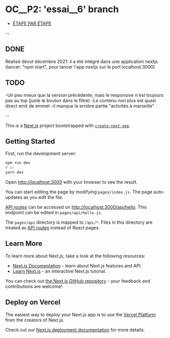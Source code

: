 # OC__P2: 'essai__6' branch


- [ÉTAPE PAR ÉTAPE](https://s3.eu-west-1.amazonaws.com/course.oc-static.com/projects/Front-End+V2/P2+HTML+%26+CSS/DW+P2+V2+Etapes+cles.pdf)

--

## DONE
Réalisé dévut décembre 2021: il a été intégré dans une application nextjs (lancer: "npm start", pour lancer l'app nextjs sur le port localhost:3000)
## TODO
-Un peu mieux que la version précédente, mais le responsive n'est toujours pas au top (juste le bouton dans le filtre)
-Le contenu non plus est quasi direct emit de emmet
-il manque la ernière partie "activités à marseille"





--




This is a [Next.js](https://nextjs.org/) project bootstrapped with [`create-next-app`](https://github.com/vercel/next.js/tree/canary/packages/create-next-app).

## Getting Started

First, run the development server:

```bash
npm run dev
# or
yarn dev
```

Open [http://localhost:3000](http://localhost:3000) with your browser to see the result.

You can start editing the page by modifying `pages/index.js`. The page auto-updates as you edit the file.

[API routes](https://nextjs.org/docs/api-routes/introduction) can be accessed on [http://localhost:3000/api/hello](http://localhost:3000/api/hello). This endpoint can be edited in `pages/api/hello.js`.

The `pages/api` directory is mapped to `/api/*`. Files in this directory are treated as [API routes](https://nextjs.org/docs/api-routes/introduction) instead of React pages.

## Learn More

To learn more about Next.js, take a look at the following resources:

- [Next.js Documentation](https://nextjs.org/docs) - learn about Next.js features and API.
- [Learn Next.js](https://nextjs.org/learn) - an interactive Next.js tutorial.

You can check out [the Next.js GitHub repository](https://github.com/vercel/next.js/) - your feedback and contributions are welcome!

## Deploy on Vercel

The easiest way to deploy your Next.js app is to use the [Vercel Platform](https://vercel.com/new?utm_medium=default-template&filter=next.js&utm_source=create-next-app&utm_campaign=create-next-app-readme) from the creators of Next.js.

Check out our [Next.js deployment documentation](https://nextjs.org/docs/deployment) for more details.

